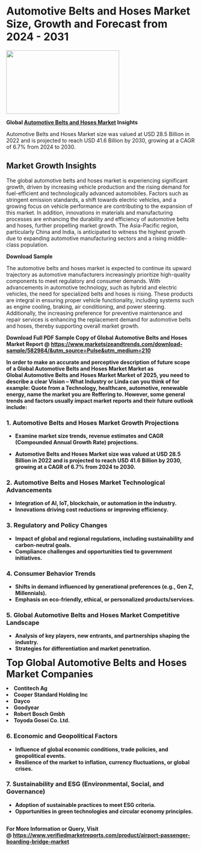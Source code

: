 <H1>Automotive Belts and Hoses Market Size, Growth and Forecast from 2024 - 2031</H1><img class="aligncenter size-medium wp-image-584254" src="https://thirdeyenews.in/wp-content/uploads/2024/09/Global-Market-Research-300x168.jpeg" alt="" width="300" height="168" /><p><strong>Global&nbsp;<a href="https://www.marketsizeandtrends.com/download-sample/582984/&amp;utm_source=Pulse&amp;utm_medium=210">Automotive Belts and Hoses Market</a> Insights</strong></p><p>Automotive Belts and Hoses Market size was valued at USD 28.5 Billion in 2022 and is projected to reach USD 41.6 Billion by 2030, growing at a CAGR of 6.7% from 2024 to 2030.</p><p><h2>Market Growth Insights</h2> <p>The global automotive belts and hoses market is experiencing significant growth, driven by increasing vehicle production and the rising demand for fuel-efficient and technologically advanced automobiles. Factors such as stringent emission standards, a shift towards electric vehicles, and a growing focus on vehicle performance are contributing to the expansion of this market. In addition, innovations in materials and manufacturing processes are enhancing the durability and efficiency of automotive belts and hoses, further propelling market growth. The Asia-Pacific region, particularly China and India, is anticipated to witness the highest growth due to expanding automotive manufacturing sectors and a rising middle-class population.</p> <p><strong>Download Sample</strong></p> <p>The automotive belts and hoses market is expected to continue its upward trajectory as automotive manufacturers increasingly prioritize high-quality components to meet regulatory and consumer demands. With advancements in automotive technology, such as hybrid and electric vehicles, the need for specialized belts and hoses is rising. These products are integral in ensuring proper vehicle functionality, including systems such as engine cooling, braking, air conditioning, and power steering. Additionally, the increasing preference for preventive maintenance and repair services is enhancing the replacement demand for automotive belts and hoses, thereby supporting overall market growth.</p> <p><strong></p><p><span class=""><strong>Download Full PDF Sample Copy of Global Automotive Belts and Hoses Market Report</strong> @ <a href="https://www.marketsizeandtrends.com/download-sample/582984/&amp;utm_source=Pulse&amp;utm_medium=210" target="_blank">https://www.marketsizeandtrends.com/download-sample/582984/&amp;utm_source=Pulse&amp;utm_medium=210</a></span></p><p>In order to make an accurate and perceptive description of future scope of a Global&nbsp;Automotive Belts and Hoses Market Market as Global&nbsp;Automotive Belts and Hoses Market Market of 2025, you need to describe a clear Vision &ndash; What Industry or Linda can you think of for example: Quote from a Technology, healthcare, automotive, renewable energy, name the market you are Reffering to. However, some general trends and factors usually impact market reports and their future outlook include:</p><h3>1.&nbsp;<strong>Automotive Belts and Hoses Market Growth Projections</strong></h3><ul><li>Examine market size trends, revenue estimates and CAGR (Compounded Annual Growth Rate) projections.</li><li><p>Automotive Belts and Hoses Market size was valued at USD 28.5 Billion in 2022 and is projected to reach USD 41.6 Billion by 2030, growing at a CAGR of 6.7% from 2024 to 2030.</p></li></ul><h3>2.&nbsp;<strong>Automotive Belts and Hoses Market Technological Advancements</strong></h3><ul><li>Integration of AI, IoT, blockchain, or automation in the industry.</li><li>Innovations driving cost reductions or improving efficiency.</li></ul><h3>3.&nbsp;<strong>Regulatory and Policy Changes</strong></h3><ul><li>Impact of global and regional regulations, including sustainability and carbon-neutral goals.</li><li>Compliance challenges and opportunities tied to government initiatives.</li></ul><h3>4.&nbsp;<strong>Consumer Behavior Trends</strong></h3><ul><li>Shifts in demand influenced by generational preferences (e.g., Gen Z, Millennials).</li><li>Emphasis on eco-friendly, ethical, or personalized products/services.</li></ul><h3>5.&nbsp;<strong>Global Automotive Belts and Hoses Market Competitive Landscape</strong></h3><ul><li>Analysis of key players, new entrants, and partnerships shaping the industry.</li><li>Strategies for differentiation and market penetration.</li></ul><p data-pm-slice="1 1 []"><span style="color: inherit; font-family: inherit; font-size: 25px;">Top Global Automotive Belts and Hoses Market Companies</span></p><div class="" data-test-id=""><p><li>Contitech Ag</li><li> Cooper Standard Holding Inc</li><li> Dayco</li><li> Goodyear</li><li> Robert Bosch Gmbh</li><li> Toyoda Gosei Co. Ltd.</li></p></div><h3>6.&nbsp;<strong>Economic and Geopolitical Factors</strong></h3><ul><li>Influence of global economic conditions, trade policies, and geopolitical events.</li><li>Resilience of the market to inflation, currency fluctuations, or global crises.</li></ul><h3>7.&nbsp;<strong>Sustainability and ESG (Environmental, Social, and Governance)</strong></h3><ul><li>Adoption of sustainable practices to meet ESG criteria.</li><li>Opportunities in green technologies and circular economy principles.</li></ul><h2><strong style="font-size: 14px;">For More Information or Query, Visit @&nbsp;</strong><a style="background-color: #ffffff; font-size: 14px;" href="https://www.marketsizeandtrends.com/report/automotive-belts-and-hoses-market/" target="_blank">https://www.verifiedmarketreports.com/product/airport-passenger-boarding-bridge-market</a></h2>

